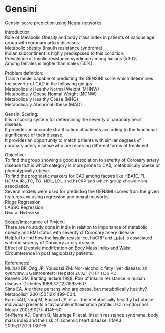 # Gensini
Gensini score prediction using Neural networks

Introduction:<br />
Role of Metabolic Obesity and body mass index in patients of various age group with coronary artery diseases.<br />
Metabolic obesity (Insulin resistance syndrome).<br />
Indian subcontinent is highly predisposed to this condition.<br />
Prevalence of  Insulin resistance syndrome among Indians (≥30%).<br />
Among females is higher than males (50%).<br />


Problem definition:<br />
Train a model capable of predicting the GENSINI score which determines the severity of CAD in the following groups-<br />
Metabolically Healthy Normal Weight (MHNW)<br />
Metabolically Obese Normal Weight (MONW)<br />
Metabolically Healthy Obese (MHO)<br />
Metabolically Abnormal Obese (MAO)<br />

Gensini Scoring:<br />
It is a scoring system for determining the severity of coronary heart disease.<br />
It provides an accurate stratification of patients according to the functional significance of their disease.<br />
It provides an opportunity to match  patients with similar degrees of coronary artery disease who are receiving different forms of treatment.<br />


Objective:<br />
To find the group showing a good association to severity of Coronary artery disease that is which category is more prone to CAD, metabolically obese or phenotypically obese.<br />
To find the prognostic markers for CAD among factors like HBA1C, FI, HOMA IR , TC, TG, HDL, LDL and hsCRP and which group shows more association.<br />
Several models were used for predicting the GENSINI scores from the given features and using regression and neural networks.<br />
Ridge Regression<br />
LASSO Regression<br />
Neural Networks<br />


Scope/Importance of Project:<br />
There are no study done in India in relation to importance of metabolic obesity and BMI status with severity of Coronary artery disease.<br />
Helpful to find how the Insulin resistance, hsCRP and Lp(a) is associated with the severity of Coronary artery disease.<br />
Effect of Lifestyle modification on Body Mass Index and Waist Circumference in post angioplasty patients.<br />

References:<br />
Mulhall BP, Ong JP, Younossi ZM. Non-alcoholic fatty liver disease: an overview. J Gastroenterol Hepatol 2002;17(11): 1136–43.<br />
Reaven GM. Banting lecture 1988. Role of insulin resistance in human disease. Diabetes 1988;37(12):1595–607.<br />
Sims EA. Are there persons who are obese, but metabolically healthy? Metabolism 2001;50(12):1499–504.<br />
KarelisAD, Faraj M, Bastard JP, et al. The metabolically healthy but obese individual presents a favourable inflammation profile. J Clin Endocrinol Metab 2005;90(7): 4145–50.<br />
St-Pierre AC, Cantin B, Mauriege P, et al. Insulin resistance syndrome, body mass index and the risk of ischemic heart disease. CMAJ 2005;172(10):1301–5.

